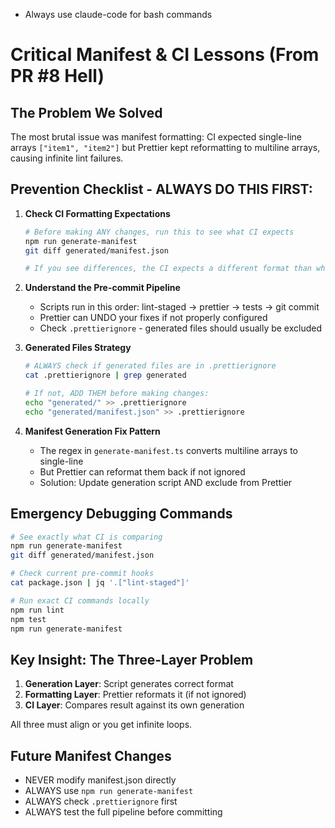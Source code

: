 - Always use claude-code for bash commands

# Critical Manifest & CI Lessons (From PR #8 Hell)

## The Problem We Solved

The most brutal issue was manifest formatting: CI expected single-line arrays `["item1", "item2"]` but Prettier kept reformatting to multiline arrays, causing infinite lint failures.

## Prevention Checklist - ALWAYS DO THIS FIRST:

1. **Check CI Formatting Expectations**

   ```bash
   # Before making ANY changes, run this to see what CI expects
   npm run generate-manifest
   git diff generated/manifest.json

   # If you see differences, the CI expects a different format than what's generated
   ```

2. **Understand the Pre-commit Pipeline**
   - Scripts run in this order: lint-staged → prettier → tests → git commit
   - Prettier can UNDO your fixes if not properly configured
   - Check `.prettierignore` - generated files should usually be excluded

3. **Generated Files Strategy**

   ```bash
   # ALWAYS check if generated files are in .prettierignore
   cat .prettierignore | grep generated

   # If not, ADD THEM before making changes:
   echo "generated/" >> .prettierignore
   echo "generated/manifest.json" >> .prettierignore
   ```

4. **Manifest Generation Fix Pattern**
   - The regex in `generate-manifest.ts` converts multiline arrays to single-line
   - But Prettier can reformat them back if not ignored
   - Solution: Update generation script AND exclude from Prettier

## Emergency Debugging Commands

```bash
# See exactly what CI is comparing
npm run generate-manifest
git diff generated/manifest.json

# Check current pre-commit hooks
cat package.json | jq '.["lint-staged"]'

# Run exact CI commands locally
npm run lint
npm test
npm run generate-manifest
```

## Key Insight: The Three-Layer Problem

1. **Generation Layer**: Script generates correct format
2. **Formatting Layer**: Prettier reformats it (if not ignored)
3. **CI Layer**: Compares result against its own generation

All three must align or you get infinite loops.

## Future Manifest Changes

- NEVER modify manifest.json directly
- ALWAYS use `npm run generate-manifest`
- ALWAYS check `.prettierignore` first
- ALWAYS test the full pipeline before committing
